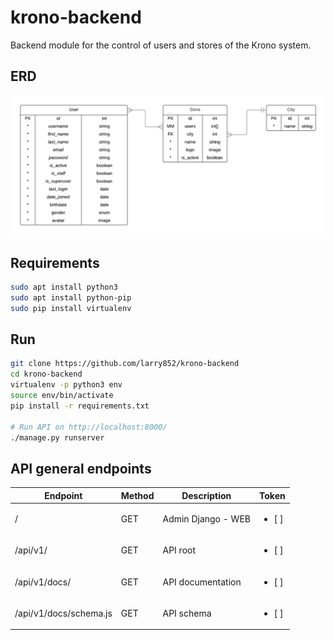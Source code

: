 # krono-backend
 Backend module for the control of users and stores of the Krono system.

## ERD
![ERD](doc/ERD.png?raw=true "ERD")

## Requirements

```sh
sudo apt install python3
sudo apt install python-pip
sudo pip install virtualenv
```

## Run
```sh
git clone https://github.com/larry852/krono-backend
cd krono-backend
virtualenv -p python3 env
source env/bin/activate
pip install -r requirements.txt

# Run API on http://localhost:8000/
./manage.py runserver
```


## API general endpoints
| Endpoint | Method | Description | Token |
| --- | --- | --- | --- | 
| / | GET | Admin Django - WEB | <ul><li>[ ] </li></ul> |
| /api/v1/ | GET | API root | <ul><li>[ ] </li></ul> |
| /api/v1/docs/ | GET | API documentation | <ul><li>[ ] </li></ul> |
| /api/v1/docs/schema.js | GET | API schema | <ul><li>[ ] </li></ul> |